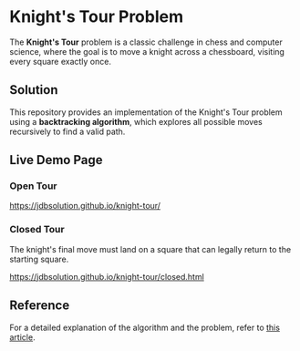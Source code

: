 # Knight's Tour Problem

The **Knight's Tour** problem is a classic challenge in chess and computer science, where the goal is to move a knight across a chessboard, visiting every square exactly once. 

## Solution

This repository provides an implementation of the Knight's Tour problem using a **backtracking algorithm**, which explores all possible moves recursively to find a valid path.

## Live Demo Page

### Open Tour

https://jdbsolution.github.io/knight-tour/

### Closed Tour

The knight's final move must land on a square that can legally return to the starting square.

https://jdbsolution.github.io/knight-tour/closed.html

## Reference

For a detailed explanation of the algorithm and the problem, refer to [this article](https://medium.com/@davidlfliang/intro-python-algorithms-knights-tour-problem-ab0a27a5728c).
